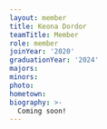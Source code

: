 ```yaml
---
layout: member
title: Keona Dordor
teamTitle: Member
role: member
joinYear: '2020'
graduationYear: '2024'
majors: 
minors: 
photo: 
hometown: 
biography: >-
  Coming soon!
---
```

